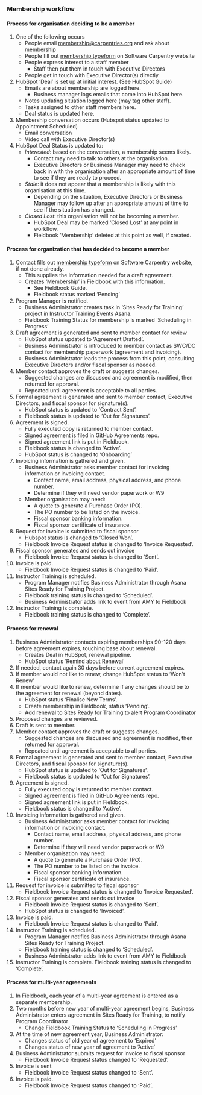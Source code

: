 ### Membership workflow

#### Process for organisation deciding to be a member
1. One of the following occurs
    * People email membership@carpentries.org and ask about membership
    * People fill out [membership typeform](https://carpentries.typeform.com/to/Hmfe6L) on Software Carpentry website
    * People express interest to a staff member
        * Staff then put them in touch with Executive Directors
    * People get in touch with Executive Director(s) directly
2. HubSpot ‘Deal’ is set up at initial interest. (See HubSpot Guide)
    * Emails are about membership are logged here.
        * Business manager logs emails that come into HubSpot here.
    * Notes updating situation logged here (may tag other staff).
    * Tasks assigned to other staff members here.
    * Deal status is updated here.
3. Membership conversation occurs (Hubspot status updated to Appointment Scheduled)
    * Email conversation
    * Video call with Executive Director(s)
4. HubSpot Deal Status is updated to:
    * *Interested*: based on the conversation, a membership seems likely.
        * Contact may need to talk to others at the organisation.
        * Executive Directors or Business Manager may need to check back in with the organisation after an appropriate amount of time to see if they are ready to proceed.
    * *Stale*: it does not appear that a membership is likely with this organisation at this time.
         * Depending on the situation, Executive Directors or Business Manager may follow up after an appropriate amount of time to see if the situation has changed.
    * *Closed Lost*: this organisation will not be becoming a member.
        * HubSpot Deal may be marked ‘Closed Lost’ at any point in workflow.
        * Fieldbook ‘Membership’ deleted at this point as well, if created.

#### Process for organization that has decided to become a member

1. Contact fills out [membership typeform](https://carpentries.typeform.com/to/Hmfe6L) on Software Carpentry website, if not done already.
    * This supplies the information needed for a draft agreement.
    * Creates ‘Membership’ in Fieldbook with this information.
        * See Fieldbook Guide.
        * Fieldbook status marked ‘Pending’
2. Program Manager is notified.
    * Business Administrator creates task in ‘Sites Ready for Training’ project in Instructor Training Events Asana.
    * Fieldbook Training Status for membership is marked ‘Scheduling in Progress’
3. Draft agreement is generated and sent to member contact for review
    * HubSpot status updated to ‘Agreement Drafted’.
    * Business Administrator is introduced to member contact as SWC/DC contact for membership paperwork (agreement and invoicing).
    * Business Administrator leads the process from this point, consulting Executive Directors and/or fiscal sponsor as needed.
4. Member contact approves the draft or suggests changes.
    * Suggested changes are discussed and agreement is modified, then returned for approval.
    * Repeated until agreement is acceptable to all parties.
5. Formal agreement is generated and sent to member contact, Executive Directors, and fiscal sponsor for signature(s).
    * HubSpot status is updated to ‘Contract Sent’.
    * Fieldbook status is updated to ‘Out for Signatures’.
6. Agreement is signed.
    * Fully executed copy is returned to member contact.
    * Signed agreement is filed in GitHub Agreements repo.
    * Signed agreement link is put in Fieldbook.
    * Fieldbook status is changed to ‘Active’.
    * HubSpot status is changed to ‘Onboarding’
7. Invoicing information is gathered and given.
    * Business Administrator asks member contact for invoicing information or invoicing contact.
        * Contact name, email address, physical address, and phone number.
        * Determine if they will need vendor paperwork or W9
    * Member organisation may need:
        * A quote to generate a Purchase Order (PO).
        * The PO number to be listed on the invoice.
        * Fiscal sponsor banking information.
        * Fiscal sponsor certificate of insurance.
8. Request for invoice is submitted to fiscal sponsor
    * Hubspot status is changed to ‘Closed Won’.
    * Fieldbook Invoice Request status is changed to ‘Invoice Requested’. 
9. Fiscal sponsor generates and sends out invoice
    * Fieldbook Invoice Request status is changed to ‘Sent’.
10. Invoice is paid.
    * Fieldbook Invoice Request status is changed to ‘Paid’.
11. Instructor Training is scheduled.
    * Program Manager notifies Business Administrator through Asana Sites Ready for Training Project.
    * Fieldbook training status is changed to ‘Scheduled’.
    * Business Administrator adds link to event from AMY to Fieldbook
12. Instructor Training is complete.
    * Fieldbook training status is changed to ‘Complete’.


#### Process for renewal
1. Business Administrator contacts expiring memberships 90-120 days before agreement expires, touching base about renewal.
    * Creates Deal in HubSpot, renewal pipeline.
    * HubSpot status ‘Remind about Renewal’
2. If needed, contact again 30 days before current agreement expires.
3. If member would not like to renew, change HubSpot status to ‘Won’t Renew’
4. If member would like to renew, determine if any changes should be to the agreement for renewal (beyond dates). 
    * HubSpot status ‘Finalise New Terms’.
    * Create membership in Fieldbook, status ‘Pending’.
    * Add renewal to Sites Ready for Training to alert Program Coordinator
5. Proposed changes are reviewed.
6. Draft is sent to member.
7. Member contact approves the draft or suggests changes.
    * Suggested changes are discussed and agreement is modified, then returned for approval.
    * Repeated until agreement is acceptable to all parties.
8. Formal agreement is generated and sent to member contact, Executive Directors, and fiscal sponsor for signature(s).
    * HubSpot status is updated to ‘Out for Signatures’.
    * Fieldbook status is updated to ‘Out for Signatures’.
9. Agreement is signed.
    * Fully executed copy is returned to member contact.
    * Signed agreement is filed in GitHub Agreements repo.
    * Signed agreement link is put in Fieldbook.
    * Fieldbook status is changed to ‘Active’.
10. Invoicing information is gathered and given.
    * Business Administrator asks member contact for invoicing information or invoicing contact.
        * Contact name, email address, physical address, and phone number.
        * Determine if they will need vendor paperwork or W9
    * Member organisation may need:
        * A quote to generate a Purchase Order (PO).
        * The PO number to be listed on the invoice.
        * Fiscal sponsor banking information.
        * Fiscal sponsor certificate of insurance.
11. Request for invoice is submitted to fiscal sponsor
    * Fieldbook Invoice Request status is changed to ‘Invoice Requested’. 
12. Fiscal sponsor generates and sends out invoice
    * Fieldbook Invoice Request status is changed to ‘Sent’.
    * HubSpot status is changed to ‘Invoiced’.
13. Invoice is paid.
    * Fieldbook Invoice Request status is changed to ‘Paid’.
14. Instructor Training is scheduled.
    * Program Manager notifies Business Administrator through Asana Sites Ready for Training Project.
    * Fieldbook training status is changed to ‘Scheduled’.
    * Business Administrator adds link to event from AMY to Fieldbook
15. Instructor Training is complete.
    Fieldbook training status is changed to ‘Complete’.


#### Process for multi-year agreements

1. In Fieldbook, each year of a multi-year agreement is entered as a separate membership.
1. Two months before new year of multi-year agreement begins, Business Administrator enters agreement in Sites Ready for Training, to notify Program Coordinator
    * Change Fieldbook Training Status to ‘Scheduling in Progress’
1. At the time of new agreement year, Business Administrator:
    * Changes status of old year of agreement to ‘Expired’
    * Changes status of new year of agreement to ‘Active’
1. Business Administrator submits request for invoice to fiscal sponsor
    * Fieldbook Invoice Request status changed to ‘Requested’.
1. Invoice is sent 
    * Fieldbook Invoice Request status changed to ‘Sent’.
1. Invoice is paid.
    * Fieldbook Invoice Request status changed to ‘Paid’.





